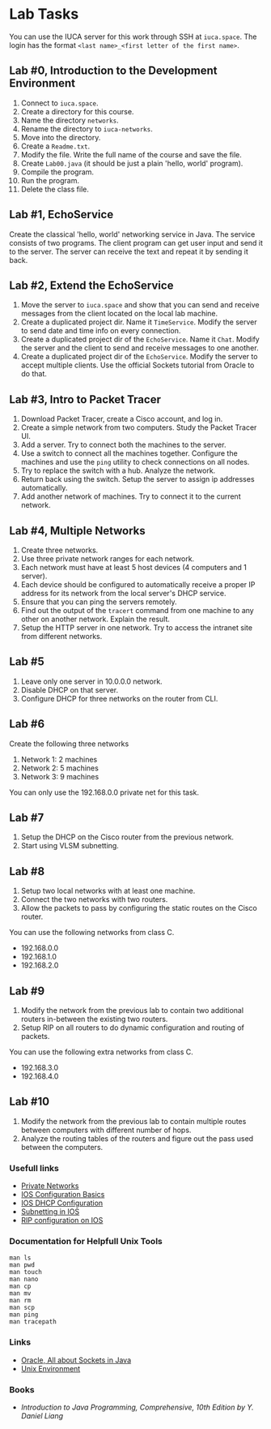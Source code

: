 Lab Tasks
=========

You can use the IUCA server for this work through SSH at `iuca.space`. The login
has the format `<last name>_<first letter of the first name>`.

## Lab #0, Introduction to the Development Environment

1. Connect to `iuca.space`.
2. Create a directory for this course.
3. Name the directory `networks`.
4. Rename the directory to `iuca-networks`.
5. Move into the directory.
6. Create a `Readme.txt`.
7. Modify the file. Write the full name of the course and save the file.
8. Create `Lab00.java` (it should be just a plain 'hello, world' program).
9. Compile the program.
10. Run the program.
11. Delete the class file.

## Lab #1, EchoService

Create the classical 'hello, world' networking service in Java. The service consists of two programs. The client program can get user
input and send it to the server. The server can receive the text and repeat it by sending it back.

## Lab #2, Extend the EchoService

1. Move the server to `iuca.space`
   and show that you can send
   and receive messages from the
   client located on the local lab
   machine.
2. Create a duplicated project dir. Name it
   `TimeService`. Modify the server to send
   date and time info on every connection.
3. Create a duplicated project dir of the
   `EchoService`. Name it `Chat`. Modify
   the server and the client to send and
   receive messages to one another.
3. Create a duplicated project dir of the
   `EchoService`. Modify the server to
   accept multiple clients. Use the official
   Sockets tutorial from Oracle to do that.

## Lab #3, Intro to Packet Tracer

1. Download Packet Tracer, create a Cisco account, and log in.
2. Create a simple network from two computers. Study the Packet Tracer UI.
3. Add a server. Try to connect both the machines to the server.
4. Use a switch to connect all the machines together. Configure the machines
   and use the `ping` utility to check connections on all nodes.
5. Try to replace the switch with a hub. Analyze the network.
6. Return back using the switch. Setup the server to assign ip addresses automatically.
7. Add another network of machines. Try to connect it to the current network.

## Lab #4, Multiple Networks

1. Create three networks.
2. Use three private network ranges for each network.
3. Each network must have at least 5 host devices (4 computers and 1 server).
4. Each device should be configured to automatically receive a proper IP address for its network from the local server's DHCP service.
5. Ensure that you can ping the servers remotely.
6. Find out the output of the `tracert` command from one machine to any other on another network. Explain the result.
7. Setup the HTTP server in one network. Try to access the intranet site from different networks.

## Lab #5

1. Leave only one server in 10.0.0.0 network.
2. Disable DHCP on that server.
3. Configure DHCP for three networks on the router from CLI.

## Lab #6

Create the following three networks

1. Network 1: 2 machines
2. Network 2: 5 machines
3. Network 3: 9 machines

You can only use the 192.168.0.0 private net for this task.

## Lab #7

1. Setup the DHCP on the Cisco router from the previous network.
2. Start using VLSM subnetting.

## Lab #8

1. Setup two local networks with at least one machine.
2. Connect the two networks with two routers.
3. Allow the packets to pass by configuring the static routes on the Cisco router.

You can use the following networks from class C.

* 192.168.0.0
* 192.168.1.0
* 192.168.2.0

## Lab #9

1. Modify the network from the previous lab to contain two additional routers in-between
   the existing two routers.
2. Setup RIP on all routers to do dynamic configuration and routing of packets.

You can use the following extra networks from class C.

* 192.168.3.0
* 192.168.4.0

## Lab #10

1. Modify the network from the previous lab to contain multiple routes between
   computers with different number of hops.
2. Analyze the routing tables of the routers and figure out the
   pass used between the computers.
   
### Usefull links

* [Private Networks](https://www.cisco.com/c/en/us/support/docs/ip/ip-multicast/13789-35.html)
* [IOS Configuration Basics](https://www.cisco.com/c/en/us/td/docs/switches/wan/mgx/mgx_8850/software/mgx_r3/rpm/rpm_r1-1/configuration/guide/appc.html)
* [IOS DHCP Configuration](https://www.cisco.com/c/en/us/td/docs/ios/12_2/ip/configuration/guide/fipr_c/1cfdhcp.html)
* [Subnetting in IOS](https://www.cisco.com/c/en/us/support/docs/ip/routing-information-protocol-rip/13788-3.html)
* [RIP configuration on IOS](https://www.cisco.com/c/en/us/td/docs/ios-xml/ios/iproute_rip/configuration/15-mt/irr-15-mt-book/irr-cfg-info-prot.html)

### Documentation for Helpfull Unix Tools

    man ls
    man pwd
    man touch
    man nano
    man cp
    man mv
    man rm
    man scp
    man ping
    man tracepath

### Links

* [Oracle, All about Sockets in Java](https://docs.oracle.com/javase/tutorial/networking/sockets/index.html)
* [Unix Environment](https://drive.google.com/open?id=0B85z_dQxOMgLNDN3QTFrSmYxZm8)

### Books

* _Introduction to Java Programming, Comprehensive, 10th Edition by Y. Daniel Liang_
